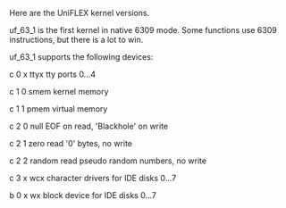 Here are the UniFLEX kernel versions.

uf_63_1 is the first kernel in native 6309 mode. Some functions use 6309 instructions, but there is a lot to win.

uf_63_1 supports the following devices:

c 0 x   ttyx  tty ports 0...4

c 1 0   smem  kernel memory

c 1 1   pmem  virtual memory

c 2 0   null  EOF on read, 'Blackhole' on write

c 2 1   zero  read '0' bytes, no write

c 2 2   random read pseudo random numbers, no write

c 3 x   wcx   character drivers for IDE disks 0...7

b 0 x   wx    block device  for IDE disks 0...7
